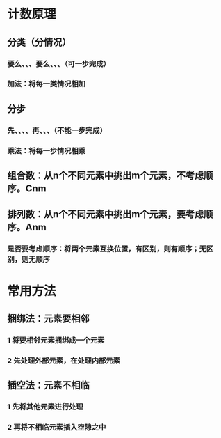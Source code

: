 
# 计数原理
## 分类（分情况）
### 要么、、、要么、、、（可一步完成）
### 加法：将每一类情况相加
## 分步
### 先、、、、再、、、（不能一步完成）
### 乘法：将每一步情况相乘
## 组合数：从n个不同元素中挑出m个元素，不考虑顺序。Cnm
## 排列数：从n个不同元素中挑出m个元素，要考虑顺序。Anm
### 是否要考虑顺序：将两个元素互换位置，有区别，则有顺序；无区别，则无顺序
# 常用方法
## 捆绑法：元素要相邻
### 1 将要相邻元素捆绑成一个元素
### 2 先处理外部元素，在处理内部元素
## 插空法：元素不相临
### 1 先将其他元素进行处理
### 2 再将不相临元素插入空隙之中